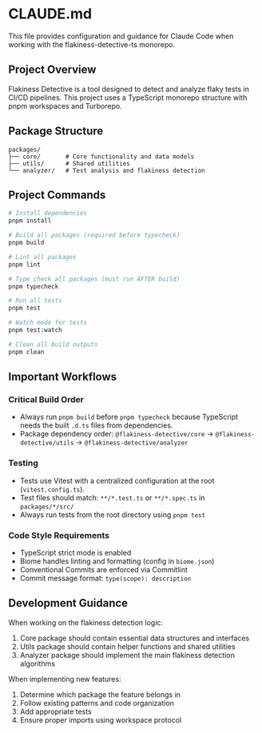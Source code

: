 # CLAUDE.md

This file provides configuration and guidance for Claude Code when working with the flakiness-detective-ts monorepo.

## Project Overview

Flakiness Detective is a tool designed to detect and analyze flaky tests in CI/CD pipelines. This project uses a TypeScript monorepo structure with pnpm workspaces and Turborepo.

## Package Structure

```
packages/
├── core/       # Core functionality and data models
├── utils/      # Shared utilities 
└── analyzer/   # Test analysis and flakiness detection
```

## Project Commands

```bash
# Install dependencies 
pnpm install

# Build all packages (required before typecheck)
pnpm build

# Lint all packages
pnpm lint

# Type check all packages (must run AFTER build)
pnpm typecheck

# Run all tests
pnpm test

# Watch mode for tests
pnpm test:watch

# Clean all build outputs
pnpm clean
```

## Important Workflows

### Critical Build Order
- Always run `pnpm build` before `pnpm typecheck` because TypeScript needs the built `.d.ts` files from dependencies.
- Package dependency order: `@flakiness-detective/core` → `@flakiness-detective/utils` → `@flakiness-detective/analyzer`

### Testing
- Tests use Vitest with a centralized configuration at the root (`vitest.config.ts`).
- Test files should match: `**/*.test.ts` or `**/*.spec.ts` in `packages/*/src/`
- Always run tests from the root directory using `pnpm test`

### Code Style Requirements
- TypeScript strict mode is enabled
- Biome handles linting and formatting (config in `biome.json`)
- Conventional Commits are enforced via Commitlint
- Commit message format: `type(scope): description`

## Development Guidance

When working on the flakiness detection logic:
1. Core package should contain essential data structures and interfaces
2. Utils package should contain helper functions and shared utilities
3. Analyzer package should implement the main flakiness detection algorithms

When implementing new features:
1. Determine which package the feature belongs in
2. Follow existing patterns and code organization
3. Add appropriate tests
4. Ensure proper imports using workspace protocol